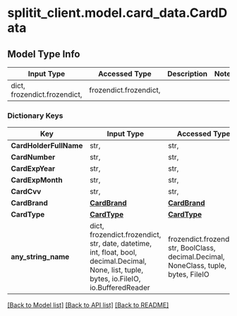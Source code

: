 # splitit_client.model.card_data.CardData

## Model Type Info
Input Type | Accessed Type | Description | Notes
------------ | ------------- | ------------- | -------------
dict, frozendict.frozendict,  | frozendict.frozendict,  |  | 

### Dictionary Keys
Key | Input Type | Accessed Type | Description | Notes
------------ | ------------- | ------------- | ------------- | -------------
**CardHolderFullName** | str,  | str,  |  | [optional] 
**CardNumber** | str,  | str,  |  | [optional] 
**CardExpYear** | str,  | str,  |  | [optional] 
**CardExpMonth** | str,  | str,  |  | [optional] 
**CardCvv** | str,  | str,  |  | [optional] 
**CardBrand** | [**CardBrand**](CardBrand.md) | [**CardBrand**](CardBrand.md) |  | [optional] 
**CardType** | [**CardType**](CardType.md) | [**CardType**](CardType.md) |  | [optional] 
**any_string_name** | dict, frozendict.frozendict, str, date, datetime, int, float, bool, decimal.Decimal, None, list, tuple, bytes, io.FileIO, io.BufferedReader | frozendict.frozendict, str, BoolClass, decimal.Decimal, NoneClass, tuple, bytes, FileIO | any string name can be used but the value must be the correct type | [optional]

[[Back to Model list]](../../README.md#documentation-for-models) [[Back to API list]](../../README.md#documentation-for-api-endpoints) [[Back to README]](../../README.md)

